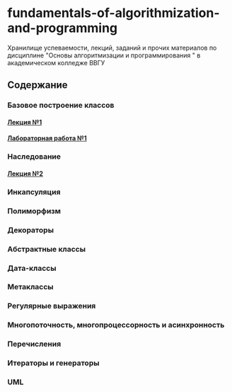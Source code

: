 # fundamentals-of-algorithmization-and-programming
Хранилище успеваемости, лекций, заданий и прочих материалов по дисциплине "Основы алгоритмизации и программирования " в академическом колледже ВВГУ

## Содержание

### Базовое построение классов

#### [Лекция №1](lecs/lec1.ipynb)
#### [Лабораторная работа №1](labs/lab1.md)

### Наследование

#### [Лекция №2](lecs/lec2.ipynb)

### Инкапсуляция
### Полиморфизм
### Декораторы
### Абстрактные классы
### Дата-классы
### Метаклассы
### Регулярные выражения
### Многопоточность, многопроцессорность и асинхронность
### Перечисления
### Итераторы и генераторы
### UML
